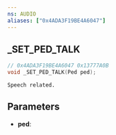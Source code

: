 ```yaml
---
ns: AUDIO
aliases: ["0x4ADA3F19BE4A6047"]
---
```

## _SET_PED_TALK

```c
// 0x4ADA3F19BE4A6047 0x13777A0B
void _SET_PED_TALK(Ped ped);
```

```
Speech related.  
```

## Parameters
* **ped**: 

